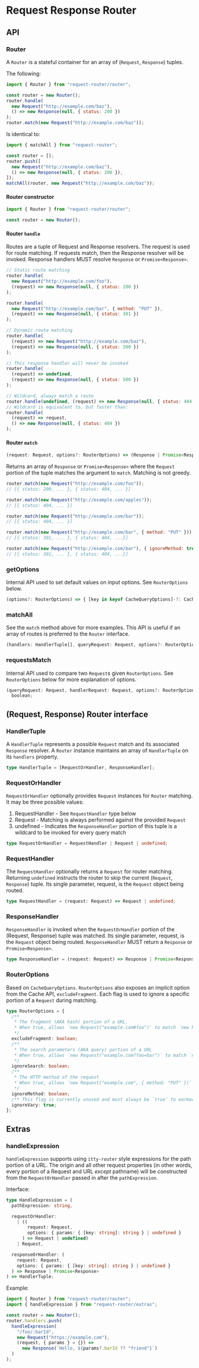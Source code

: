 # Request Response Router

## API

### Router

A `Router` is a stateful container for an array of (`Request`, `Response`) tuples.

The following:

```javascript
import { Router } from "request-router/router";

const router = new Router();
router.handle(
  new Request("http://example.com/baz"),
  () => new Response(null, { status: 200 })
);
router.match(new Request("http://example.com/baz"));
```

Is identical to:

```javascript
import { matchAll } from "request-router";

const router = [];
router.push([
  new Request("http://example.com/baz"),
  () => new Response(null, { status: 200 }),
]);
matchAll(router, new Request("http://example.com/baz"));
```

#### Router constructor

```javascript
import { Router } from "request-router/router";

const router = new Router();
```

#### Router `handle`

Routes are a tuple of Request and Response resolvers. The request is used for route matching. If requests match, then the Response resolver will be invoked. Response handlers MUST resolve `Response` or `Promise<Response>`.

```javascript
// Static route matching
router.handle(
  new Request("http://example.com/foo"),
  (request) => new Response(null, { status: 200 })
);

router.handle(
  new Request("http://example.com/bar", { method: "PUT" }),
  (request) => new Response(null, { status: 301 })
);

// Dynamic route matching
router.handle(
  (request) => new Request("http://example.com/baz"),
  (request) => new Response(null, { status: 200 })
);

// This response handler will never be invoked
router.handle(
  (request) => undefined,
  (request) => new Response(null, { status: 500 })
);

// Wildcard, always match a route
router.handle(undefined, (request) => new Response(null, { status: 404 }));
// Wildcard is equivalent to, but faster than:
router.handle(
  (request) => request,
  () => new Response(null, { status: 404 })
);
```

#### Router `match`

```typescript
(request: Request, options?: RouterOptions) => (Response | Promise<Response>)[]
```

Returns an array of `Response` or `Promise<Response>` where the `Request` portion of the tuple matches the argument to `match`. Matching is not greedy.

```javascript
router.match(new Request("http://example.com/foo"));
// [{ status: 200, ... }, { status: 404, ... }]

router.match(new Request("http://example.com/apples"));
// [{ status: 404, ... }]

router.match(new Request("http://example.com/bar"));
// [{ status: 404, ... }]

router.match(new Request("http://example.com/bar", { method: "PUT" }));
// [{ status: 301, ... }, { status: 404, ...}]

router.match(new Request("http://example.com/bar"), { ignoreMethod: true });
// [{ status: 301, ... }, { status: 404, ...}]
```

### getOptions

Internal API used to set default values on input options. See `RouterOptions` below.

```typescript
(options?: RouterOptions) => { [key in keyof CacheQueryOptions]-?: CacheQueryOptions[key]; } & { excludeFragment: boolean }
```

### matchAll

See the `match` method above for more examples. This API is useful if an array of routes is preferred to the `Router` interface.

```typescript
(handlers: HandlerTuple[], queryRequest: Request, options?: RouterOptions) => (Response | Promise<Response>)[]
```

### requestsMatch

Internal API used to compare two `Request`s given `RouterOptions`. See `RouterOptions` below for more explanation of options.

```typescript
(queryRequest: Request, handlerRequest: Request, options?: RouterOptions) =>
  boolean;
```

## (Request, Response) Router interface

### HandlerTuple

A `HandlerTuple` represents a possible `Request` match and its associated `Response` resolver. A `Router` instance maintains an array of `HandlerTuple` on its `handlers` property.

```typescript
type HandlerTuple = [RequestOrHandler, ResponseHandler];
```

### RequestOrHandler

`RequestOrHandler` optionally provides `Request` instances for `Router` matching. It may be three possible values:

1.  RequestHandler - See `RequestHandler` type below
2.  Request - Matching is always performed against the provided `Request`
3.  undefined - Indicates the `ResponseHandler` portion of this tuple is a wildcard to be invoked for every query match

```typescript
type RequestOrHandler = RequestHandler | Request | undefined;
```

### RequestHandler

The `RequestHandler` optionally returns a `Request` for router matching. Returning `undefined` instructs the router to skip the current (`Request`, `Response`) tuple. Its single parameter, request, is the `Request` object being routed.

```typescript
type RequestHandler = (request: Request) => Request | undefined;
```

### ResponseHandler

`ResponseHandler` is invoked when the `RequestOrHandler` portion of the (Request, Response) tuple was matched. Its single parameter, request, is the `Request` object being routed. `ResponseHandler` MUST return a `Response` or `Promise<Response>`.

```typescript
type ResponseHandler = (request: Request) => Response | Promise<Response>;
```

### RouterOptions

Based on `CacheQueryOptions`. `RouterOptions` also exposes an implicit option from the Cache API, `excludeFragment`. Each flag is used to ignore a specific portion of a `Request` during matching.

```typescript
type RouterOptions = {
  /**
   * The fragment (AKA hash) portion of a URL.
   * When true, allows `new Request("example.com#foo")` to match `new Request("example.com")
   */
  excludeFragment: boolean;
  /**
   * The search parameters (AKA query) portion of a URL
   * When true, allows `new Request("example.com?foo=bar")` to match `new Request("example.com")
   */
  ignoreSearch: boolean;
  /**
   * The HTTP method of the request
   * When true, allows `new Request("example.com", { method: "PUT" })` to match `new Request("example.com")
   */
  ignoreMethod: boolean;
  /** This flag is currently unused and must always be `true` to earmark for future use. */
  ignoreVary: true;
};
```

## Extras

### handleExpression

`handleExpression` supports using `itty-router` style expressions for the path portion of a URL. The origin and all other request properties (in other words, every portion of a Request and URL _except_ pathname) will be constructed from the `RequestOrHandler` passed in after the `pathExpression`.

Interface:

```typescript
type HandleExpression = (
  pathExpression: string,

  requestOrHandler:
    | ((
        request: Request,
        options: { params: { [key: string]: string } | undefined }
      ) => Request | undefined)
    | Request,

  responseOrHandler: (
    request: Request,
    options: { params: { [key: string]: string } | undefined }
  ) => Response | Promise<Response>
) => HandlerTuple;
```

Example:

```javascript
import { Router } from "request-router/router";
import { handleExpression } from "request-router/extras";

const router = new Router();
router.handlers.push(
  handleExpression(
    "/foo/:barId",
    new Request("https://example.com"),
    (request, { params } = {}) =>
      new Response(`Hello, ${params?.barId ?? "friend"}`)
  )
);
```
